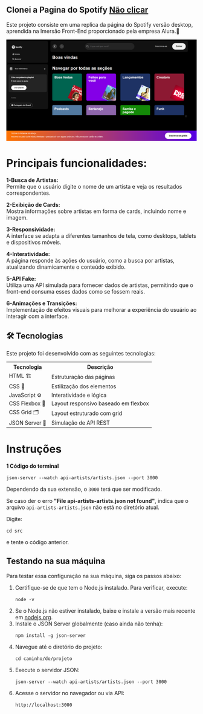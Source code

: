 ## Clonei a Pagina do Spotify  [Não clicar]([https://pauloandresdf.github.io/challenge-amigo-secreto/](https://pauloandresdf.github.io/spotify-clone/))
Este projeto consiste em uma replica da página do Spotify versão desktop, 
 aprendida na Imersão Front-End proporcionado pela empresa Alura.💙
<div align="center">
  <a href="https://git.io/typing-svg">
    <img src="https://github.com/pauloandresdf/spotify-clone/blob/main/src/assets/img/print.png" />
  </a>
</div>
<div>
 <h1><strong>Principais funcionalidades:</strong></h1>
<p><strong>1-Busca de Artistas:</strong> <br> Permite que o usuário digite o nome de um artista e veja os resultados correspondentes.</p>
<p><strong>2-Exibição de Cards:</strong> <br>Mostra informações sobre artistas em forma de cards, incluindo nome e imagem.</p>
<p><strong>3-Responsividade:</strong> <br>A interface se adapta a diferentes tamanhos de tela, como desktops, tablets e dispositivos móveis.</p>
<p><strong>4-Interatividade:</strong> <br>A página responde às ações do usuário, como a busca por artistas, atualizando dinamicamente o conteúdo exibido.</p>
<p><strong>5-API Fake:</strong> <br>Utiliza uma API simulada para fornecer dados de artistas, permitindo que o front-end consuma esses dados como se fossem reais.</p>
<p><strong>6-Animações e Transições:</strong> <br>Implementação de efeitos visuais para melhorar a experiência do usuário ao interagir com a interface.</p>
</div>
<h2>🛠 Tecnologias</h2>
    <p>Este projeto foi desenvolvido com as seguintes tecnologias:</p>
    <table>
        <tr>
            <th>Tecnologia</th>
            <th>Descrição</th>
        </tr>
        <tr>
            <td>HTML 🏗️</td>
            <td>Estruturação das páginas</td>
        </tr>
        <tr>
            <td>CSS 🎨</td>
            <td>Estilização dos elementos</td>
        </tr>
        <tr>
            <td>JavaScript ⚙️</td>
            <td>Interatividade e lógica</td>
        </tr>
        <tr>
            <td>CSS Flexbox 📏</td>
            <td>Layout responsivo baseado em flexbox</td>
        </tr>
        <tr>
            <td>CSS Grid 🗂️</td>
            <td>Layout estruturado com grid</td>
        </tr>
        <tr>
            <td>JSON Server 📡</td>
            <td>Simulação de API REST</td>
        </tr>
    </table>
</head>
<body>
    <h1>Instruções</h1>
    <p><strong>1 Código do terminal</strong></p>
    <pre><code>json-server --watch api-artists/artists.json --port 3000</code></pre>
    <p>Dependendo da sua extensão, o <code>3000</code> terá que ser modificado.</p>
    <p>Se caso der o erro <strong>"File api-artists-artists.json not found"</strong>, indica que o arquivo <code>api-artists-artists.json</code> não está no diretório atual.</p>
    <p>Digite:</p>
    <pre><code>cd src</code></pre>
    <p>e tente o código anterior.</p>
    <h2>Testando na sua máquina</h2>
    <p>Para testar essa configuração na sua máquina, siga os passos abaixo:</p>
    <ol>
        <li>Certifique-se de que tem o Node.js instalado. Para verificar, execute:</li>
        <pre><code>node -v</code></pre>
        <li>Se o Node.js não estiver instalado, baixe e instale a versão mais recente em <a href="https://nodejs.org/">nodejs.org</a>.</li>
        <li>Instale o JSON Server globalmente (caso ainda não tenha):</li>
        <pre><code>npm install -g json-server</code></pre>
        <li>Navegue até o diretório do projeto:</li>
        <pre><code>cd caminho/do/projeto</code></pre>
        <li>Execute o servidor JSON:</li>
        <pre><code>json-server --watch api-artists/artists.json --port 3000</code></pre>
        <li>Acesse o servidor no navegador ou via API:</li>
        <pre><code>http://localhost:3000</code></pre>
    </ol>
    
